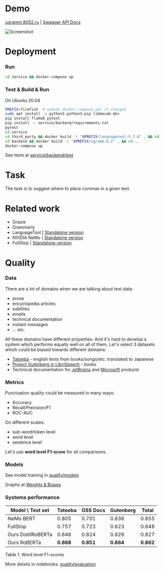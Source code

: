 # Demo
[ugramm.8052.ru](http://ugramm.8052.ru) | [Swagger API  Docs](http://ugramm.8052.ru/apidocs/)

![Screenshot](https://github.com/nazarov-yuriy/ugramm/raw/main/docs/img/demo.png)

# Deployment
### Run
```bash
cd service && docker-compose up
```

### Test & Build & Run
On Ubuntu 20.04
```bash
PREFIX=firefish  # update docker-compose.yml if changed
sudo apt install -y python3 python3-pip libmecab-dev
pip install flake8 pytest
pip install -r service/backend/requirements.txt
pytest
cd service
cd third_party && docker build -t "$PREFIX/languagetool:5.7.0" . && cd ..
cd backend && docker build -t "$PREFIX/ugramm:0.2" . && cd ..
docker-compose up
```
See tests at [service/backend/test](https://github.com/nazarov-yuriy/ugramm/tree/main/service/backend/test)


# Task
The task is to suggest where to place commas in a given text.

# Related work
* Grazie
* Grammarly
* LanguageTool | [Standalone version](https://forum.languagetool.org/t/is-the-standalone-version-of-languagetool-still-available-for-download/6537)
* NVIDIA NeMo | [Standalone version](https://catalog.ngc.nvidia.com/models?query=nemo&orderBy=weightPopularDESC)
* FullStop | [Standalone version](https://huggingface.co/oliverguhr/fullstop-punctuation-multilang-large)

# Quality

### Data
There are a lot of domains when we are talking about text data:
* prose
* encyclopedia articles
* subtitles
* emails
* technical documentation
* instant messages
* ... etc.

All these domains have different properties.
And it's hard to develop a system which performs equally well on all of them.
Let's select 3 datasets which could be biased towards different domains:
* [Tatoeba](http://tatoeba.org/en/) - english texts from books/songs/etc. translated to Japanese
* [Project Gutenberg in LibriSpeech](https://paperswithcode.com/dataset/librispeech) - books
* Technical documentation for [JetBrains](https://github.com/JetBrains) and [Microsoft](https://github.com/microsoft) products

### Metrics
Punctuation quality could be measured in many ways:
* Accuracy
* Recall/Precision/F1
* ROC-AUC

On different scales:
* sub-word/token level
* word level
* sentence level

Let's use **word level F1-score** for all comparisons.

### Models
See model training in [quality/models](https://github.com/nazarov-yuriy/ugramm/tree/main/quality/models)

Graphs at [Weights & Biases](https://wandb.ai/firefish/huggingface/runs/d2fn8fhs)

### Systems performance
| Model \ Test set   | Tatoeba   | OSS Docs  | Gutenberg | Total     |
|--------------------|-----------|-----------|-----------|-----------|
| NeMo BERT          | 0.805     | 0.701     | 0.636     | 0.655     |
| FullStop           | 0.757     | 0.723     | 0.623     | 0.648     |
| Ours DistilRoBERTa | 0.846     | 0.824     | 0.826     | 0.827     |
| Ours RoBERTa       | **0.868** | **0.851** | **0.864** | **0.862** |

Table 1. Word level F1-scores

More details in notebooks: [quality/evaluation](https://github.com/nazarov-yuriy/ugramm/tree/main/quality/evaluation)
